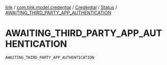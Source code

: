 [link](../../../index.md) / [com.tink.model.credential](../../index.md) / [Credential](../index.md) / [Status](index.md) / [AWAITING_THIRD_PARTY_APP_AUTHENTICATION](./-a-w-a-i-t-i-n-g_-t-h-i-r-d_-p-a-r-t-y_-a-p-p_-a-u-t-h-e-n-t-i-c-a-t-i-o-n.md)

# AWAITING_THIRD_PARTY_APP_AUTHENTICATION

`AWAITING_THIRD_PARTY_APP_AUTHENTICATION`